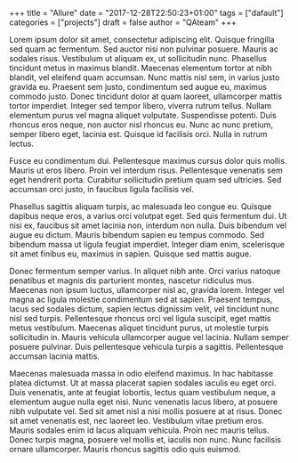 +++
title = "Allure"
date = "2017-12-28T22:50:23+01:00"
tags = ["dafault"]
categories = ["projects"]
draft = false
author = "QAteam"
+++

Lorem ipsum dolor sit amet, consectetur adipiscing elit. Quisque fringilla sed quam ac fermentum. Sed auctor nisi non pulvinar posuere. Mauris ac sodales risus. Vestibulum ut aliquam ex, ut sollicitudin nunc. Phasellus tincidunt metus in maximus blandit. Maecenas elementum tortor at nibh blandit, vel eleifend quam accumsan. Nunc mattis nisl sem, in varius justo gravida eu. Praesent sem justo, condimentum sed augue eu, maximus commodo justo. Donec tincidunt dolor at quam laoreet, ullamcorper mattis tortor imperdiet. Integer sed tempor libero, viverra rutrum tellus. Nullam elementum purus vel magna aliquet vulputate. Suspendisse potenti. Duis rhoncus eros neque, non auctor nisl rhoncus eu. Nunc ac nunc pretium, semper libero eget, lacinia est. Quisque id facilisis orci. Nulla in rutrum lectus.

Fusce eu condimentum dui. Pellentesque maximus cursus dolor quis mollis. Mauris ut eros libero. Proin vel interdum risus. Pellentesque venenatis sem eget hendrerit porta. Curabitur sollicitudin pretium quam sed ultricies. Sed accumsan orci justo, in faucibus ligula facilisis vel.

Phasellus sagittis aliquam turpis, ac malesuada leo congue eu. Quisque dapibus neque eros, a varius orci volutpat eget. Sed quis fermentum dui. Ut nisi ex, faucibus sit amet lacinia non, interdum non nulla. Duis bibendum vel augue eu dictum. Mauris bibendum sapien eu tempus commodo. Sed bibendum massa ut ligula feugiat imperdiet. Integer diam enim, scelerisque sit amet finibus eu, maximus in sapien. Quisque sed mattis augue.

Donec fermentum semper varius. In aliquet nibh ante. Orci varius natoque penatibus et magnis dis parturient montes, nascetur ridiculus mus. Maecenas non ipsum luctus, ullamcorper nisl ac, gravida lorem. Integer vel magna ac ligula molestie condimentum sed at sapien. Praesent tempus, lacus sed sodales dictum, sapien lectus dignissim velit, vel tincidunt nunc nisl sed turpis. Pellentesque rhoncus orci vel ligula suscipit, eget mattis metus vestibulum. Maecenas aliquet tincidunt purus, ut molestie turpis sollicitudin in. Mauris vehicula ullamcorper augue vel lacinia. Nullam semper posuere pulvinar. Duis pellentesque vehicula turpis a sagittis. Pellentesque accumsan lacinia mattis.

Maecenas malesuada massa in odio eleifend maximus. In hac habitasse platea dictumst. Ut at massa placerat sapien sodales iaculis eu eget orci. Duis venenatis, ante at feugiat lobortis, lectus quam vestibulum neque, a elementum augue nulla eget nisi. Nunc venenatis lacus libero, at posuere nibh vulputate vel. Sed sit amet nisl a nisi mollis posuere at at risus. Donec sit amet venenatis est, nec laoreet leo. Vestibulum vitae pretium eros. Mauris sodales enim id lacus aliquam vehicula. Proin nec mauris tellus. Donec turpis magna, posuere vel mollis et, iaculis non nunc. Nunc facilisis ornare ullamcorper. Mauris rhoncus sagittis odio quis euismod.